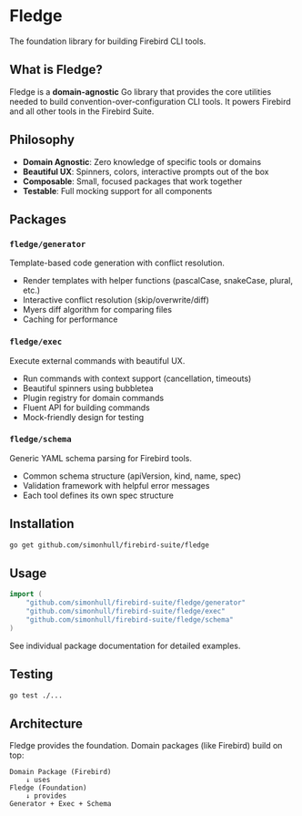 # Fledge

The foundation library for building Firebird CLI tools.

## What is Fledge?

Fledge is a **domain-agnostic** Go library that provides the core utilities needed to build convention-over-configuration CLI tools. It powers Firebird and all other tools in the Firebird Suite.

## Philosophy

- **Domain Agnostic**: Zero knowledge of specific tools or domains
- **Beautiful UX**: Spinners, colors, interactive prompts out of the box
- **Composable**: Small, focused packages that work together
- **Testable**: Full mocking support for all components

## Packages

### `fledge/generator`
Template-based code generation with conflict resolution.

- Render templates with helper functions (pascalCase, snakeCase, plural, etc.)
- Interactive conflict resolution (skip/overwrite/diff)
- Myers diff algorithm for comparing files
- Caching for performance

### `fledge/exec`
Execute external commands with beautiful UX.

- Run commands with context support (cancellation, timeouts)
- Beautiful spinners using bubbletea
- Plugin registry for domain commands
- Fluent API for building commands
- Mock-friendly design for testing

### `fledge/schema`
Generic YAML schema parsing for Firebird tools.

- Common schema structure (apiVersion, kind, name, spec)
- Validation framework with helpful error messages
- Each tool defines its own spec structure

## Installation
```bash
go get github.com/simonhull/firebird-suite/fledge
```
## Usage
```go
import (
    "github.com/simonhull/firebird-suite/fledge/generator"
    "github.com/simonhull/firebird-suite/fledge/exec"
    "github.com/simonhull/firebird-suite/fledge/schema"
)
```
See individual package documentation for detailed examples.

## Testing
```bash
go test ./...
```

## Architecture
Fledge provides the foundation. Domain packages (like Firebird) build on top:
```
Domain Package (Firebird)
    ↓ uses
Fledge (Foundation)
    ↓ provides
Generator + Exec + Schema
```
